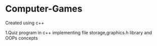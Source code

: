 # Computer-Games
Created using c++

1.Quiz program in c++ implementing file storage,graphics.h library and OOPs concepts
